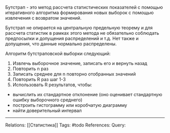 Бутстрап - это метод рассчета статистических показателей с помощью итеративного алгоритма формирования новых выборок с помощью извлечения с возвратом значений. 

Бутстрап не опирается на центральную предельную теорему и для рассчета статистик в рамках этого метода не обязательно соблюдать предпосылки и допущения распределений и т.д. Нет также и допущения, что данные нормально распределены. 

Алгоритм бутстраповской выборки следующий:
1. Извлечь выборочное значение, записать его и вернуть назад
2. Повторить n раз
3. Записать среднее для n повторно отобранных значений
4. Повторить R раз шаг 1-3
5. Использовать R результатов, чтобы:
- вычислить их стандартное отклонение (оно оценивает стандартную ошибку выборочного среднего)
- построить гистограмму или коробчатую диаграмму
- найти доверительный интервал

___
Relations: [[Статистика]] 
Tags: #todo 
References: 
Query: 